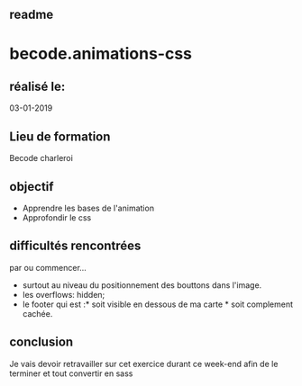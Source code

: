 ## readme


# becode.animations-css


## réalisé le:

03-01-2019

## Lieu de formation

Becode charleroi


## objectif

* Apprendre les bases de l'animation
* Approfondir le css

## difficultés rencontrées
par ou commencer...

* surtout au niveau du positionnement des bouttons dans l'image.
* les overflows: hidden;
* le footer qui est :*  soit visible en dessous de ma carte
                     * soit complement cachée.

## conclusion

Je vais devoir retravailler sur cet exercice durant ce week-end afin de le terminer
et tout convertir en sass




